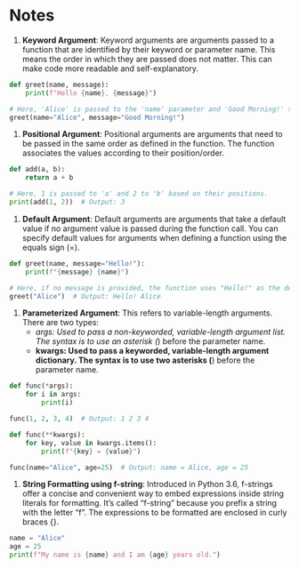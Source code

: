# Notes

1. **Keyword Argument**: Keyword arguments are arguments passed to a function that are identified by their keyword or parameter name. This means the order in which they are passed does not matter. This can make code more readable and self-explanatory.

```python
def greet(name, message):
    print(f"Hello {name}, {message}")

# Here, 'Alice' is passed to the 'name' parameter and 'Good Morning!' to the 'message' parameter.
greet(name="Alice", message="Good Morning!")

```

1. **Positional Argument**: Positional arguments are arguments that need to be passed in the same order as defined in the function. The function associates the values according to their position/order.

```python
def add(a, b):
    return a + b

# Here, 1 is passed to 'a' and 2 to 'b' based on their positions.
print(add(1, 2))  # Output: 3

```

1. **Default Argument**: Default arguments are arguments that take a default value if no argument value is passed during the function call. You can specify default values for arguments when defining a function using the equals sign (=).

```python
def greet(name, message="Hello!"):
    print(f"{message} {name}")

# Here, if no message is provided, the function uses "Hello!" as the default message.
greet("Alice")  # Output: Hello! Alice

```

1. **Parameterized Argument**: This refers to variable-length arguments. There are two types:
    - *args: Used to pass a non-keyworded, variable-length argument list. The syntax is to use an asterisk (*) before the parameter name.
    - **kwargs: Used to pass a keyworded, variable-length argument dictionary. The syntax is to use two asterisks (**) before the parameter name.

```python
def func(*args):
    for i in args:
        print(i)

func(1, 2, 3, 4)  # Output: 1 2 3 4

def func(**kwargs):
    for key, value in kwargs.items():
        print(f"{key} = {value}")

func(name="Alice", age=25)  # Output: name = Alice, age = 25

```

1. **String Formatting using f-string**: Introduced in Python 3.6, f-strings offer a concise and convenient way to embed expressions inside string literals for formatting. It’s called “f-string” because you prefix a string with the letter “f”. The expressions to be formatted are enclosed in curly braces {}.

```python
name = "Alice"
age = 25
print(f"My name is {name} and I am {age} years old.")

```